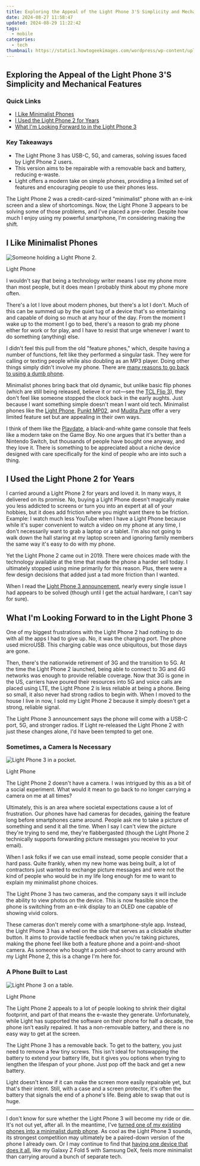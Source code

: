 ```yaml
---
title: Exploring the Appeal of the Light Phone 3'S Simplicity and Mechanical Features
date: 2024-08-27 11:58:47
updated: 2024-08-29 11:22:42
tags:
  - mobile
categories:
  - tech
thumbnail: https://static1.howtogeekimages.com/wordpress/wp-content/uploads/2024/07/light-phone-3.jpg
---
```


## Exploring the Appeal of the Light Phone 3'S Simplicity and Mechanical Features

### Quick Links

* [I Like Minimalist Phones](https://screen-video-capture.techidaily.com/updated-expert-tips-for-streamlining-mov-recordings-on-win10-for-2024/)
* [I Used the Light Phone 2 for Years](https://buynow-tips.techidaily.com/features-face-off-can-kobo-nia-outshine-amazons-beloved-kindle/)
* [What I'm Looking Forward to in the Light Phone 3](https://sound-issues.techidaily.com/resolved-troubleshooting-guide-for-fixing-windows-11-sound-issues/)

### Key Takeaways

* The Light Phone 3 has USB-C, 5G, and cameras, solving issues faced by Light Phone 2 users.
* This version aims to be repairable with a removable back and battery, reducing e-waste.
* Light offers a modern take on simple phones, providing a limited set of features and encouraging people to use their phones less.

 The Light Phone 2 was a credit-card-sized "minimalist" phone with an e-ink screen and a slew of shortcomings. Now, the Light Phone 3 appears to be solving some of those problems, and I've placed a pre-order. Despite how much I enjoy using my powerful smartphone, I'm considering making the shift.

##  I Like Minimalist Phones

![Someone holding a Light Phone 2.](https://static1.howtogeekimages.com/wordpress/wp-content/uploads/2023/08/light-phone-ii-1.jpg) 

Light Phone

 I wouldn't say that being a technology writer means I use my phone more than most people, but it does mean I probably think about my phone more often.

 There's a lot I love about modern phones, but there's a lot I don't. Much of this can be summed up by the quiet tug of a device that's so entertaining and capable of doing so much at any hour of the day. From the moment I wake up to the moment I go to bed, there's a reason to grab my phone either for work or for play, and I have to resist that urge whenever I want to do something (anything) else.

 I didn't feel this pull from the old "feature phones," which, despite having a number of functions, felt like they performed a singular task. They were for calling or texting people while also doubling as an MP3 player. Doing other things simply didn't involve my phone. There are [many reasons to go back to using a dumb phone](https://youtube-data.techidaily.com/024-approved-elevate-video-exposure-mastering-the-art-of-appropriate-tags/).

 Minimalist phones bring back that old dynamic, but unlike basic flip phones (which are still being released, believe it or not—see the [TCL Flip 3](https://hardware-help.techidaily.com/get-your-intel-z270-msi-mpg-b450-gaming-mate-k6-jd39-a-lga1151-motherboard-free/)), they don't feel like someone stopped the clock back in the early aughts. Just because I want something simple doesn't mean I want old tech. Minimalist phones like the [Light Phone](https://www.thelightphone.com/), [Punkt MP02](https://www.punkt.ch/en/products/mp02-4g-mobile-phone/), and [Mudita Pure](https://mudita.com/products/phones/mudita-pure/) offer a very limited feature set but are appealing in their own ways.

 I think of them like the [Playdate](https://digital-screen-recording.techidaily.com/updated-rev-voice-recorder-download-and-review/), a black-and-white game console that feels like a modern take on the Game Boy. No one argues that it's better than a Nintendo Switch, but thousands of people have bought one anyway, and they love it. There is something to be appreciated about a niche device designed with care specifically for the kind of people who are into such a thing.

##  I Used the Light Phone 2 for Years

 I carried around a Light Phone 2 for years and loved it. In many ways, it delivered on its promise. No, buying a Light Phone doesn't magically make you less addicted to screens or turn you into an expert at all of your hobbies, but it does add friction where you might want there to be friction. Example: I watch much less YouTube when I have a Light Phone because while it's super convenient to watch a video on my phone at any time, I don't necessarily want to grab a laptop or a tablet. I'm also not going to walk down the hall staring at my laptop screen and ignoring family members the same way it's easy to do with my phone.

 Yet the Light Phone 2 came out in 2019\. There were choices made with the technology available at the time that made the phone a harder sell today. I ultimately stopped using mine primarily for this reason. Plus, there were a few design decisions that added just a tad more friction than I wanted.

 When I read the [Light Phone 3 announcement](https://review-topics.techidaily.com/how-to-transfer-whatsapp-from-iphone-14-to-other-iphone-11-pro-max-devices-drfone-by-drfone-transfer-whatsapp-from-ios-transfer-whatsapp-from-ios/), nearly every single issue I had appears to be solved (though until I get the actual hardware, I can't say for sure).

##  What I'm Looking Forward to in the Light Phone 3

 One of my biggest frustrations with the Light Phone 2 had nothing to do with all the apps I had to give up. No, it was the charging port. The phone used microUSB. This charging cable was once ubiquitous, but those days are gone.

 Then, there's the nationwide retirement of 3G and the transition to 5G. At the time the Light Phone 2 launched, being able to connect to 3G and 4G networks was enough to provide reliable coverage. Now that 3G is gone in the US, carriers have poured their resources into 5G and voice calls are placed using LTE, the Light Phone 2 is less reliable at being a phone. Being so small, it also never had strong radios to begin with. When I moved to the house I live in now, I sold my Light Phone 2 because it simply doesn't get a strong, reliable signal.

 The Light Phone 3 announcement says the phone will come with a USB-C port, 5G, and stronger radios. If Light re-released the Light Phone 2 with just these changes alone, I'd have been tempted to get one.

###  Sometimes, a Camera Is Necessary

![Light Phone 3 in a pocket.](https://static1.howtogeekimages.com/wordpress/wp-content/uploads/2024/07/light-phone-3-in-a-pocket.png) 

Light Phone

 The Light Phone 2 doesn't have a camera. I was intrigued by this as a bit of a social experiment. What would it mean to go back to no longer carrying a camera on me at all times?

 Ultimately, this is an area where societal expectations cause a lot of frustration. Our phones have had cameras for decades, gaining the feature long before smartphones came around. People ask me to take a picture of something and send it all the time. When I say I can't view the picture they're trying to send me, they're flabbergasted (though the Light Phone 2 technically supports forwarding picture messages you receive to your email).

 When I ask folks if we can use email instead, some people consider that a hard pass. Quite frankly, when my new home was being built, a lot of contractors just wanted to exchange picture messages and were not the kind of people who would be in my life long enough for me to want to explain my minimalist phone choices.

 The Light Phone 3 has two cameras, and the company says it will include the ability to view photos on the device. This is now feasible since the phone is switching from an e-ink display to an OLED one capable of showing vivid colors.

 These cameras don't merely come with a smartphone-style app. Instead, the Light Phone 3 has a wheel on the side that serves as a clickable shutter button. It aims to provide tactile feedback when you're taking pictures, making the phone feel like both a feature phone and a point-and-shoot camera. As someone who bought a point-and-shoot to carry around with my Light Phone 2, this is a change I'm here for.

###  A Phone Built to Last

![Light Phone 3 on a table.](https://static1.howtogeekimages.com/wordpress/wp-content/uploads/2024/07/light-phone-3-on-a-table.png) 

Light Phone

 The Light Phone 2 appeals to a lot of people looking to shrink their digital footprint, and part of that means the e-waste they generate. Unfortunately, while Light has supported the software on their phone for half a decade, the phone isn't easily repaired. It has a non-removable battery, and there is no easy way to get at the screen.

 The Light Phone 3 has a removable back. To get to the battery, you just need to remove a few tiny screws. This isn't ideal for hotswapping the battery to extend your battery life, but it gives you options when trying to lengthen the lifespan of your phone. Just pop off the back and get a new battery.

 Light doesn't know if it can make the screen more easily repairable yet, but that's their intent. Still, with a case and a screen protector, it's often the battery that signals the end of a phone's life. Being able to swap that out is huge.

---

 I don't know for sure whether the Light Phone 3 will become my ride or die. It's not out yet, after all. In the meantime, I've [turned one of my existing phones into a minimalist dumb phone](https://hardware-tips.techidaily.com/expert-recommendations-on-top-password-storage-apps-from-no-cost-to-full-price-options/). As cool as the Light Phone 3 sounds, its strongest competition may ultimately be a paired-down version of the phone I already own. Or I may continue to find that [having one device that does it all](https://printer-issues.techidaily.com/turn-your-non-printing-canon-into-a-reliable-device-with-tips/), like my Galaxy Z Fold 5 with Samsung DeX, feels more minimalist than carrying around a bunch of separate tech.

<ins class="adsbygoogle"
     style="display:block"
     data-ad-format="autorelaxed"
     data-ad-client="ca-pub-7571918770474297"
     data-ad-slot="1223367746"></ins>



<ins class="adsbygoogle"
     style="display:block"
     data-ad-client="ca-pub-7571918770474297"
     data-ad-slot="8358498916"
     data-ad-format="auto"
     data-full-width-responsive="true"></ins>
